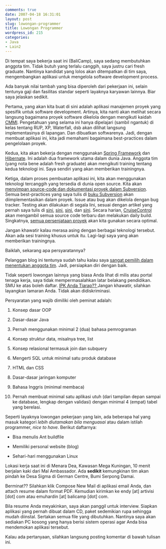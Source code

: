 ```yaml
---
comments: true
date: 2007-04-18 16:31:01
layout: post
slug: lowongan-programmer
title: Lowongan Programmer
wordpress_id: 215
categories:
- Java
- Lain2
---
```


Di tempat saya bekerja saat ini (BaliCamp), saya sedang membutuhkan anggota tim. Tidak butuh yang terlalu canggih, saya justru cari fresh graduate. Nantinya kandidat yang lolos akan ditempatkan di tim saya, mengembangkan aplikasi untuk mengelola software development process. 

Ada banyak nilai tambah yang bisa diperoleh dari pekerjaan ini, selain tentunya gaji dan fasilitas standar seperti layaknya karyawan lainnya. Biar saya jelaskan sedikit. 



Pertama, yang akan kita buat di sini adalah aplikasi manajemen proyek yang spesifik untuk software development. Artinya, kita nanti akan melihat secara langsung bagaimana proyek software dikelola dengan mengikuti kaidah [CMMI](http://www.sei.cmu.edu/cmmi/). Pengetahuan yang selama ini hanya dipelajari (sambil ngantuk) di kelas tentang RUP, XP, Waterfall, dsb akan dilihat langsung implementasinya di lapangan. Dan dibuatkan softwarenya. Jadi, dengan membuat aplikasi ini, kita jadi memahami bagaimana best-practices dalam pengelolaan proyek. 

Kedua, kita akan bekerja dengan menggunakan [Spring Framework](http://www.springframework.org) dan [Hibernate](http://www.hibernate.org). Ini adalah dua framework utama dalam dunia Java. Anggota tim (yang nota bene adalah fresh graduate) akan mengikuti training tentang kedua teknologi ini. Saya sendiri yang akan memberikan trainingnya. 

Ketiga, dalam proses pembuatan aplikasi ini, kita akan menggunakan teknologi tercanggih yang tersedia di dunia open source. Kita akan [menyimpan source-code dan dokumentasi proyek dalam Subversion](http://endy.artivisi.com/blog/lain/presentasi-subversion/). Semua best-practices yang saya tulis di [buku Subversion](http://endy.artivisi.com/blog/lain/pesan-buku-subversion/) akan diimplementasikan dalam proyek. Issue atau bug akan dikelola dengan bug tracker. Testing akan dilakukan di segala lini, sesuai dengan artikel yang pernah saya tulis di [sini](http://endy.artivisi.com/blog/java/ruthless-testing-1/), [sini](http://endy.artivisi.com/blog/java/ruthless-testing-2/), [sini](http://endy.artivisi.com/blog/java/ruthless-testing-3/), dan [sini](http://endy.artivisi.com/blog/java/ruthless-testing-4/). Secara harian, [CruiseControl](http://cruisecontrol.sourceforge.net/) akan mengambil semua source code terbaru dan melakukan daily build. Singkatnya, [semua persenjataan proyek](http://endy.artivisi.com/blog/manajemen/starter-kit/) akan kita gunakan secara optimal. 
 
Jangan khawatir kalau merasa asing dengan berbagai teknologi tersebut. Akan ada sesi training khusus untuk itu. Lagi-lagi saya yang akan memberikan trainingnya. 

Baiklah, sekarang apa persyaratannya?

Pelanggan blog ini tentunya sudah tahu kalau saya [sangat pemilih dalam menentukan anggota tim](http://endy.artivisi.com/blog/life/pengetahuan-wajib-buat-programmer/). Jadi, persiapkan diri dengan baik. 

Tidak seperti lowongan lainnya yang biasa Anda lihat di milis atau portal tenaga kerja, saya tidak mempermasalahkan latar belakang pendidikan. SMU ke atas boleh daftar. [IPK Anda Tiarap?? ](http://endy.artivisi.com/blog/life/ipk-tiarap/) Jangan khawatir, silahkan layangkan lamaran Anda. Tidak akan didiskriminasi.

Persyaratan yang wajib dimiliki oleh peminat adalah: 



	
  1. Konsep dasar OOP

	
  2. Dasar-dasar Java

	
  3. Pernah menggunakan minimal 2 (dua) bahasa pemrograman

	
  4. Konsep struktur data, misalnya tree, list

	
  5. Konsep relasional termasuk join dan subquery

	
  6. Mengerti SQL untuk minimal satu produk database

	
  7. HTML dan CSS

	
  8. Dasar-dasar jaringan komputer

	
  9. Bahasa Inggris (minimal membaca)

	
  10. Pernah membuat minimal satu aplikasi utuh (dari tampilan depan sampai ke database, lengkap dengan validasi) dengan minimal 4 (empat) tabel yang berelasi. 



Seperti layaknya lowongan pekerjaan yang lain, ada beberapa hal yang masuk kategori _lebih diutamakan bila menguasai_ atau dalam istilah programmer, _nice to have_. Berikut daftarnya: 




	
  * Bisa menulis Ant buildfile

	
  * Memiliki personal website (blog)

	
  * Sehari-hari menggunakan Linux



Lokasi kerja saat ini di Menara Dea, Kawasan Mega Kuningan, 10 menit berjalan kaki dari Mal Ambassador. Ada **sedikit** kemungkinan tim akan pindah ke Desa Sigma di German Centre, Bumi Serpong Damai. 

Berminat?? Silahkan klik Compose New Mail di aplikasi email Anda, dan attach resume dalam format PDF. Kemudian kirimkan ke endy [at] artivisi [dot] com atau emuhardin [at] balicamp [dot] com. 

Bila resume Anda meyakinkan, saya akan panggil untuk interview. Siapkan aplikasi yang pernah dibuat dalam CD, paket sedemikian rupa sehingga mudah diinstal. Sertakan semua file yang dibutuhkan. Nantinya saya akan sediakan PC kosong yang hanya berisi sistem operasi agar Anda bisa mendemokan aplikasi tersebut. 

Kalau ada pertanyaan, silahkan langsung posting komentar di bawah tulisan ini. 
